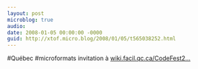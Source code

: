 ```yaml
---
layout: post
microblog: true
audio: 
date: 2008-01-05 00:00:00 -0000
guid: http://xtof.micro.blog/2008/01/05/t565038252.html
---
```

#Québec #microformats invitation à [wiki.facil.qc.ca/CodeFest2...](http://wiki.facil.qc.ca/CodeFest2008Invitation)
